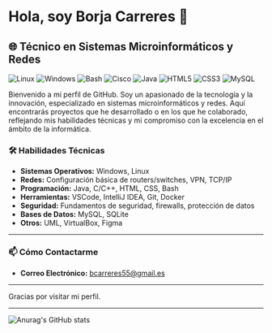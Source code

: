 # Hola, soy Borja Carreres  👋

## 🌐 Técnico en Sistemas Microinformáticos y Redes

![Linux](https://img.shields.io/badge/Linux-FCC624?style=for-the-badge&logo=linux&logoColor=black)
![Windows](https://img.shields.io/badge/Windows-0078D6?style=for-the-badge&logo=windows&logoColor=white)
![Bash](https://img.shields.io/badge/Bash-4EAA25?style=for-the-badge&logo=gnu-bash&logoColor=white)
![Cisco](https://img.shields.io/badge/Cisco-1BA0D7?style=for-the-badge&logo=cisco&logoColor=white)
![Java](https://img.shields.io/badge/Java-ED8B00?style=for-the-badge&logo=openjdk&logoColor=white)
![HTML5](https://img.shields.io/badge/HTML5-E34F26?style=for-the-badge&logo=html5&logoColor=white)
![CSS3](https://img.shields.io/badge/CSS3-1572B6?style=for-the-badge&logo=css3&logoColor=white)
![MySQL](https://img.shields.io/badge/mysql-4479A1.svg?style=for-the-badge&logo=mysql&logoColor=white)



Bienvenido a mi perfil de GitHub. Soy un apasionado de la tecnología y la innovación, especializado en sistemas microinformáticos y redes. Aquí encontrarás proyectos que he desarrollado o en los que he colaborado, reflejando mis habilidades técnicas y mi compromiso con la excelencia en el ámbito de la informática.

### 🛠 Habilidades Técnicas

- **Sistemas Operativos:** Windows, Linux   
- **Redes:** Configuración básica de routers/switches, VPN, TCP/IP  
- **Programación:** Java, C/C++, HTML, CSS, Bash 
- **Herramientas:** VSCode, IntelliJ IDEA, Git, Docker
- **Seguridad:** Fundamentos de seguridad, firewalls, protección de datos
- **Bases de Datos:** MySQL, SQLite  
- **Otros:** UML, VirtualBox, Figma

---
### 📫 Cómo Contactarme
- **Correo Electrónico:** bcarreres55@gmail.es
---

Gracias por visitar mi perfil.

---

![Anurag's GitHub stats](https://github-readme-stats.vercel.app/api?username=BocamoCM&show_icons=true&theme=radical)
